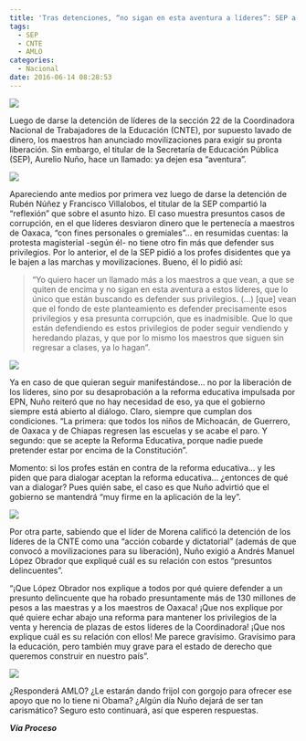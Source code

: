 ```yaml
---
title: 'Tras detenciones, “no sigan en esta aventura a líderes”: SEP a maestros de la CNTE'
tags:
  - SEP
  - CNTE
  - AMLO
categories:
  - Nacional
date: 2016-06-14 08:28:53
---
```

![](https://res.cloudinary.com/pidmx/image/upload/v1465910999/arturo-nu_C3_B1o-sep2-860x464_cpxepm.jpg)

Luego de darse la detención de líderes de la sección 22 de la Coordinadora Nacional de Trabajadores de la Educación (CNTE), por supuesto lavado de dinero, los maestros han anunciado movilizaciones para exigir su pronta liberación. Sin embargo, el titular de la Secretaría de Educación Pública (SEP), Aurelio Nuño, hace un llamado: ya dejen esa “aventura”.

![](https://res.cloudinary.com/pidmx/image/upload/v1465911007/RUBEN-NU_C3_91EZ-_bal2re.jpg)

Apareciendo ante medios por primera vez luego de darse la detención de Rubén Núñez y Francisco Villalobos, el titular de la SEP compartió la “reflexión” que sobre el asunto hizo.  El caso muestra presuntos casos de corrupción, en el que líderes desviaron dinero que le pertenecía a maestros de Oaxaca, “con fines personales o gremiales”… en resumidas cuentas: la protesta magisterial -según él- no tiene otro fin más que defender sus privilegios. Por lo anterior, el de la SEP pidió a los profes disidentes que ya le bajen a las marchas y movilizaciones. Bueno, él lo pidió así:

> “Yo quiero hacer un llamado más a los maestros a que vean, a que se quiten de encima y no sigan en esta aventura a estos líderes, que lo único que están buscando es defender sus privilegios. (…) [que] vean que el fondo de este planteamiento es defender precisamente esos privilegios y esa presunta corrupción, que es inadmisible. Que lo que están defendiendo es estos privilegios de poder seguir vendiendo y heredando plazas, y que por lo mismo los maestros que siguen sin regresar a clases, ya lo hagan”.

![](https://res.cloudinary.com/pidmx/image/upload/v1465911014/Aurelio-Nu_C3_B1o-Mayer1_butkn8.jpg)

Ya en caso de que quieran seguir manifestándose… no por la liberación de los líderes, sino por su desaprobación a la reforma educativa impulsada por EPN, Nuño reiteró que no hay necesidad de eso, ya que el gobierno siempre está abierto al diálogo. Claro, siempre que cumplan dos condiciones. “La primera: que todos los niños de Michoacán, de Guerrero, de Oaxaca y de Chiapas regresen las escuelas y se acabe el paro. Y segundo: que se acepte la Reforma Educativa, porque nadie puede pretender estar por encima de la Constitución”.

Momento: si los profes están en contra de la reforma educativa… y les piden que para dialogar aceptan la reforma educativa… ¿entonces de qué van a dialogar? Pues quién sabe, el caso es que Nuño advirtió que el gobierno se mantendrá “muy firme en la aplicación de la ley”.

![](https://res.cloudinary.com/pidmx/image/upload/v1465911023/cnte_cxqqnk.jpg)

Por otra parte, sabiendo que el líder de Morena calificó la detención de los líderes de la CNTE como una “acción cobarde y dictatorial” (además de que convocó a movilizaciones para su liberación), Nuño exigió a Andrés Manuel López Obrador que expliqué cuál es su relación con estos “presuntos delincuentes”.

“¡Que López Obrador nos explique a todos por qué quiere defender a un presunto delincuente que ha robado presuntamente más de 130 millones de pesos a las maestras y a los maestros de Oaxaca! ¡Que nos explique por qué quiere echar abajo una reforma para mantener los privilegios de la venta y herencia de plazas de estos líderes de la Coordinadora! ¡Que nos explique cuál es su relación con ellos! Me parece gravísimo. Gravísimo para la educación, pero también muy grave para el estado de derecho que queremos construir en nuestro país”.

![](https://res.cloudinary.com/pidmx/image/upload/v1465911031/nu_C3_B1o-amlo_wvqfhu.jpg)

¿Responderá AMLO? ¿Le estarán dando frijol con gorgojo para ofrecer ese apoyo que no lo tiene ni Obama? ¿Algún día Nuño dejará de ser tan carismático? Seguro esto continuará, así que esperen respuestas.

***Vía Proceso***
